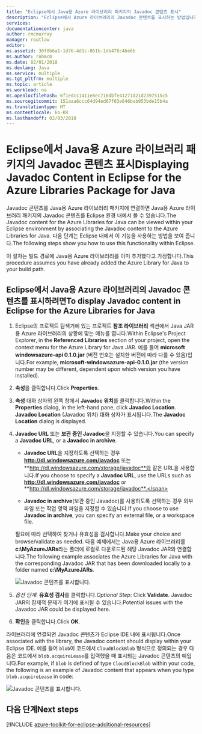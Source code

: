 ```yaml
---
title: "Eclipse에서 Java용 Azure 라이브러리 패키지의 Javadoc 콘텐츠 표시"
description: "Eclipse에서 Azure 라이브러리의 Javadoc 콘텐츠를 표시하는 방법입니다."
services: 
documentationcenter: java
author: rmcmurray
manager: routlaw
editor: 
ms.assetid: 30f8b6a1-1d76-4d1c-861b-1db478c46e6b
ms.author: robmcm
ms.date: 02/01/2018
ms.devlang: Java
ms.service: multiple
ms.tgt_pltfrm: multiple
ms.topic: article
ms.workload: na
ms.openlocfilehash: 6f1edcc1411e8ec716dbfe41271d21d2397515c5
ms.sourcegitcommit: 151aaa6ccc64d94ed67f03e846bab953bde15b4a
ms.translationtype: HT
ms.contentlocale: ko-KR
ms.lasthandoff: 02/03/2018
---
```

# <a name="displaying-javadoc-content-in-eclipse-for-the-azure-libraries-package-for-java"></a><span data-ttu-id="51dc1-103">Eclipse에서 Java용 Azure 라이브러리 패키지의 Javadoc 콘텐츠 표시</span><span class="sxs-lookup"><span data-stu-id="51dc1-103">Displaying Javadoc Content in Eclipse for the Azure Libraries Package for Java</span></span>

<span data-ttu-id="51dc1-104">Javadoc 콘텐츠를 Java용 Azure 라이브러리 패키지에 연결하면 Java용 Azure 라이브러리 패키지의 Javadoc 콘텐츠를 Eclipse 환경 내에서 볼 수 있습니다.</span><span class="sxs-lookup"><span data-stu-id="51dc1-104">The Javadoc content for the Azure Libraries for Java can be viewed within your Eclipse environment by associating the Javadoc content to the Azure Libraries for Java.</span></span> <span data-ttu-id="51dc1-105">다음 단계는 Eclipse 내에서 이 기능을 사용하는 방법을 보여 줍니다.</span><span class="sxs-lookup"><span data-stu-id="51dc1-105">The following steps show you how to use this functionality within Eclipse.</span></span>

<span data-ttu-id="51dc1-106">이 절차는 빌드 경로에 Java용 Azure 라이브러리를 이미 추가했다고 가정합니다.</span><span class="sxs-lookup"><span data-stu-id="51dc1-106">This procedure assumes you have already added the Azure Library for Java to your build path.</span></span>

## <a name="to-display-javadoc-content-in-eclipse-for-the-azure-libraries-for-java"></a><span data-ttu-id="51dc1-107">Eclipse에서 Java용 Azure 라이브러리의 Javadoc 콘텐츠를 표시하려면</span><span class="sxs-lookup"><span data-stu-id="51dc1-107">To display Javadoc content in Eclipse for the Azure Libraries for Java</span></span>

1. <span data-ttu-id="51dc1-108">Eclipse의 프로젝트 탐색기에 있는 프로젝트 **참조 라이브러리** 섹션에서 Java JAR용 Azure 라이브러리의 상황에 맞는 메뉴를 엽니다.</span><span class="sxs-lookup"><span data-stu-id="51dc1-108">Within Eclipse's Project Explorer, in the **Referenced Libraries** section of your project, open the context menu for the Azure Library for Java JAR.</span></span> <span data-ttu-id="51dc1-109">예를 들어 **microsoft windowsazure-api 0.1.0.jar** (버전 번호는 설치한 버전에 따라 다를 수 있음)입니다.</span><span class="sxs-lookup"><span data-stu-id="51dc1-109">For example, **microsoft-windowsazure-api-0.1.0.jar** (the version number may be different, dependent upon which version you have installed).</span></span>

1. <span data-ttu-id="51dc1-110">**속성**을 클릭합니다.</span><span class="sxs-lookup"><span data-stu-id="51dc1-110">Click **Properties**.</span></span>

1. <span data-ttu-id="51dc1-111">**속성** 대화 상자의 왼쪽 창에서 **Javadoc 위치**를 클릭합니다.</span><span class="sxs-lookup"><span data-stu-id="51dc1-111">Within the **Properties** dialog, in the left-hand pane, click **Javadoc Location**.</span></span> <span data-ttu-id="51dc1-112">**Javadoc Location** (Javadoc 위치) 대화 상자가 표시됩니다.</span><span class="sxs-lookup"><span data-stu-id="51dc1-112">The **Javadoc Location** dialog is displayed.</span></span>

1. <span data-ttu-id="51dc1-113">**Javadoc URL** 또는 **보관 중인 Javadoc**을 지정할 수 있습니다.</span><span class="sxs-lookup"><span data-stu-id="51dc1-113">You can specify a **Javadoc URL**, or a **Javadoc in archive**.</span></span>

   * <span data-ttu-id="51dc1-114">**Javadoc URL**을 지정하도록 선택하는 경우 **http://dl.windowsazure.com/javadoc** 또는 **http://dl.windowsazure.com/storage/javadoc**와 같은 URL을 사용합니다.</span><span class="sxs-lookup"><span data-stu-id="51dc1-114">If you choose to specify a **Javadoc URL**, use the URLs such as **http://dl.windowsazure.com/javadoc** or **http://dl.windowsazure.com/storage/javadoc**.</span></span>

   * <span data-ttu-id="51dc1-115">**Javadoc in archive**(보관 중인 Javadoc)를 사용하도록 선택하는 경우 외부 파일 또는 작업 영역 파일을 지정할 수 있습니다.</span><span class="sxs-lookup"><span data-stu-id="51dc1-115">If you choose to use **Javadoc in archive**, you can specify an external file, or a workspace file.</span></span>

   <span data-ttu-id="51dc1-116">필요에 따라 선택하여 찾거나 유효성을 검사합니다.</span><span class="sxs-lookup"><span data-stu-id="51dc1-116">Make your choice and browse/validate as needed.</span></span> <span data-ttu-id="51dc1-117">다음 예제에서는 Java용 Azure 라이브러리를 **c:\MyAzureJARs**라는 폴더에 로컬로 다운로드된 해당 Javadoc JAR와 연결합니다.</span><span class="sxs-lookup"><span data-stu-id="51dc1-117">The following example associates the Azure Libraries for Java with the corresponding Javadoc JAR that has been downloaded locally to a folder named **c:\MyAzureJARs**.</span></span>

   ![Javadoc 콘텐츠를 표시합니다.][ic553487]

1. <span data-ttu-id="51dc1-119">*옵션 단계*: **유효성 검사**를 클릭합니다.</span><span class="sxs-lookup"><span data-stu-id="51dc1-119">*Optional Step*: Click **Validate**.</span></span> <span data-ttu-id="51dc1-120">Javadoc JAR의 잠재적 문제가 여기에 표시될 수 있습니다.</span><span class="sxs-lookup"><span data-stu-id="51dc1-120">Potential issues with the Javadoc JAR could be displayed here.</span></span>

1. <span data-ttu-id="51dc1-121">**확인**을 클릭합니다.</span><span class="sxs-lookup"><span data-stu-id="51dc1-121">Click **OK**.</span></span>

<span data-ttu-id="51dc1-122">라이브러리에 연결되면 Javadoc 콘텐츠가 Eclipse IDE 내에 표시됩니다.</span><span class="sxs-lookup"><span data-stu-id="51dc1-122">Once associated with the library, the Javadoc content should display within your Eclipse IDE.</span></span> <span data-ttu-id="51dc1-123">예를 들어 `blob`이 코드에서 `CloudBlockBlob` 형식으로 정의되는 경우 다음은 코드에서 `blob.acquireLease`를 입력했을 때 표시되는 Javadoc 콘텐츠의 예입니다.</span><span class="sxs-lookup"><span data-stu-id="51dc1-123">For example, if `blob` is defined of type `CloudBlockBlob` within your code, the following is an example of Javadoc content that appears when you type `blob.acquireLease` in code:</span></span>

![Javadoc 콘텐츠를 표시합니다.][ic553488]

## <a name="next-steps"></a><span data-ttu-id="51dc1-125">다음 단계</span><span class="sxs-lookup"><span data-stu-id="51dc1-125">Next steps</span></span>

[!INCLUDE [azure-toolkit-for-eclipse-additional-resources](../includes/azure-toolkit-for-eclipse-additional-resources.md)]

<!-- URL List -->

<!-- Legacy MSDN URL = https://msdn.microsoft.com/library/azure/hh698319.aspx -->

<!-- IMG List -->

[ic553487]: media/azure-toolkit-for-eclipse-displaying-javadoc-content-for-azure-libraries/ic553487.png
[ic553488]: media/azure-toolkit-for-eclipse-displaying-javadoc-content-for-azure-libraries/ic553488.png
